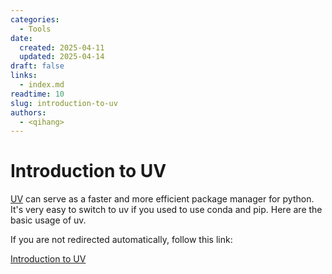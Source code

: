 ```yaml
---
categories:
  - Tools
date: 
  created: 2025-04-11
  updated: 2025-04-14
draft: false
links:
  - index.md
readtime: 10
slug: introduction-to-uv
authors:
  - <qihang>
---
```

# Introduction to UV
[UV](https://docs.astral.sh/uv/) can serve as a faster and more efficient package manager for python. It's very easy to switch to uv if you used to use conda and pip. Here are the basic usage of uv.
<!-- more -->

<meta http-equiv="refresh" content="0; url=https://qihang-zhang.github.io/notes/Note/2025/04/11/introduction-to-uv.html">

If you are not redirected automatically, follow this link:

[Introduction to UV](https://qihang-zhang.github.io/notes/Note/2025/04/11/introduction-to-uv.html)